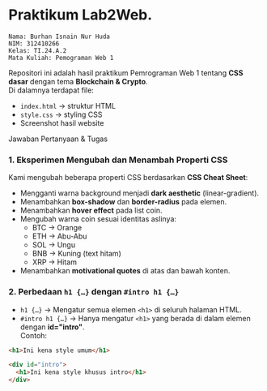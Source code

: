 # Praktikum Lab2Web.

    Nama: Burhan Isnain Nur Huda 
    NIM: 312410266 
    Kelas: TI.24.A.2
    Mata Kuliah: Pemograman Web 1

Repositori ini adalah hasil praktikum Pemrograman Web 1 tentang **CSS dasar** dengan tema **Blockchain & Crypto**.  
Di dalamnya terdapat file:
- `index.html` → struktur HTML
- `style.css` → styling CSS
- Screenshot hasil website

 Jawaban Pertanyaan & Tugas

### 1. Eksperimen Mengubah dan Menambah Properti CSS
Kami mengubah beberapa properti CSS berdasarkan **CSS Cheat Sheet**:
- Mengganti warna background menjadi **dark aesthetic** (linear-gradient).
- Menambahkan **box-shadow** dan **border-radius** pada elemen.
- Menambahkan **hover effect** pada list coin.
- Mengubah warna coin sesuai identitas aslinya:
  - BTC → Orange
  - ETH → Abu-Abu
  - SOL → Ungu
  - BNB → Kuning (text hitam)
  - XRP → Hitam
- Menambahkan **motivational quotes** di atas dan bawah konten.

### 2. Perbedaan `h1 {…}` dengan `#intro h1 {…}`
- `h1 {…}` → Mengatur semua elemen `<h1>` di seluruh halaman HTML.
- `#intro h1 {…}` → Hanya mengatur `<h1>` yang berada di dalam elemen dengan **id="intro"**.  
Contoh:
```html
<h1>Ini kena style umum</h1>

<div id="intro">
  <h1>Ini kena style khusus intro</h1>
</div>

